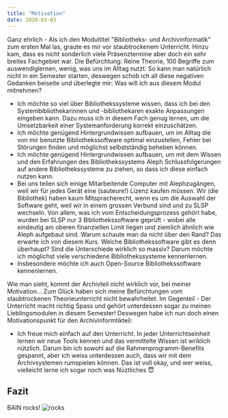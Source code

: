 ```yaml
---
title: "Motivation"
date: 2020-03-03
---
```

Ganz ehrlich - Als ich den Modultitel "Bibliotheks- und Archivinformatik" zum ersten Mal las, graute es mir vor staubtrockenem Unterricht.  Hinzu kam, dass es nicht sonderlich viele Präsenztermine aber doch ein sehr breites Fachgebiet war. Die Befürchtung: Reine Theorie, 100 Begriffe zum auswendiglernen, wenig, was uns im Alltag nutzt.
So kann man natürlich nicht in ein Semester starten, deswegen schob ich all diese negativen Gedanken beiseite und überlegte mir: Was will ich aus diesem Modul mitnehmen?
* Ich möchte so viel über Bibliothekssysteme wissen, dass ich bei den Systembibliothekarinnen und -bibliothekaren exakte Anpassungen eingeben kann. Dazu muss ich in diesem Fach genug lernen, um die Umsetzbarkeit einer Systemanforderung korrekt einzuschätzen.
* Ich möchte genügend Hintergrundwissen aufbauen, um im Alltag die von mir benutzte Bibliothekssoftware optimal einzustellen, Fehler bei Störungen finden und möglichst selbstständig beheben können.
* Ich möchte genügend Hintergrundwissen aufbauen, um mit dem Wissen und den Erfahrungen des Bibliothekssystems Aleph Schlussfolgerungen auf andere Bibliothekssysteme zu ziehen, so dass ich diese einfach nutzen kann.
* Bei uns teilen sich einige Mitarbeitende Computer mit Alephzugängen, weil wir für jedes Gerät eine (sauteure!) Lizenz kaufen müssen. Wir (die Bibliothek) haben kaum Mitspracherecht, wenn es um die Auswahl der Software geht, weil wir in einem grossen Verbund sind und zu SLSP wechseln. Von allem, was ich vom Entscheidungsprozess gehört habe, wurden bei SLSP nur 3 Bibliothekssoftware geprüft - wobei alle eindeutig am oberen finanziellen Limit liegen und ziemlich ähnlich wie Aleph aufgebaut sind. Warum schaute man da nicht über den Rand? Das erwarte ich von diesem Kurs. Welche Bibliothekssoftware gibt es denn überhaupt? Sind die Unterschiede wirklich so massiv? Darum möchte ich möglichst viele verschiedene Bibliothekssysteme kennenlernen.
* Insbesondere möchte ich auch Open-Source Bibliothekssoftware kennenlernen.

Wie man sieht, kommt der Archivteil nicht wirklich vor, bei meiner Motivation... Zum Glück haben sich meine Befürchtungen vom staubtrockenen Theorieunterricht nicht bewahrheitet. Im Gegenteil - Der Unterricht macht richtig Spass und gehört unterdessen sogar zu meinen Lieblingsmodulen in diesem Semester! Deswegen habe ich nun doch einen Motivationspunkt für den Archivinformtikteil:
* Ich freue mich einfach auf den Unterricht. In jeder Unterrichtseinheit lernen wir neue Tools kennen und das vermittelte Wissen ist wriklich nützlich.
  Darum bin ich sowohl auf die Rahmenprogramm-Benefits gespannt, aber ich weiss unterdessen auch, dass wir mit dem Archivsystemen rumspielen können. Das ist voll okay, und wer weiss, vielleicht lerne ich sogar noch was Nüztliches :innocent:
## Fazit
BAIN rocks!
![rocks](https://user-images.githubusercontent.com/61733461/79219161-08e70f80-7e52-11ea-965b-8b2094972a47.gif)
